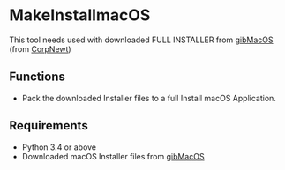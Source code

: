 # MakeInstallmacOS

This tool needs used with downloaded FULL INSTALLER from [gibMacOS](https://github.com/corpnewt/gibMacOS) \(from [CorpNewt](https://github.com/corpnewt)\)

## Functions

- Pack the downloaded Installer files to a full Install macOS Application.

## Requirements

- Python 3.4 or above
- Downloaded macOS Installer files from [gibMacOS](https://github.com/corpnewt/gibMacOS)